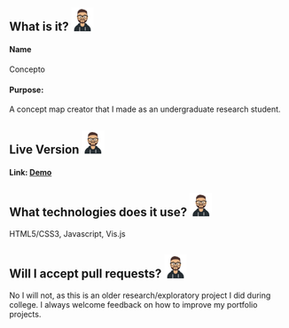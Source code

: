 ## What is it? <img src="./logo.png" width="40" />

#### Name 
Concepto
#### Purpose:
A concept map creator that I made as an undergraduate research student.

## Live Version <img src="./logo.png" width="40" />
#### Link: [Demo](https://concepto.jasontylerrodriguez.com)

## What technologies does it use? <img src="./logo.png" width="40" />
HTML5/CSS3, Javascript, Vis.js

## Will I accept pull requests? <img src="./logo.png" width="40" />
No I will not, as this is an older research/exploratory project I did during college. I always welcome feedback on how to improve my portfolio projects.
